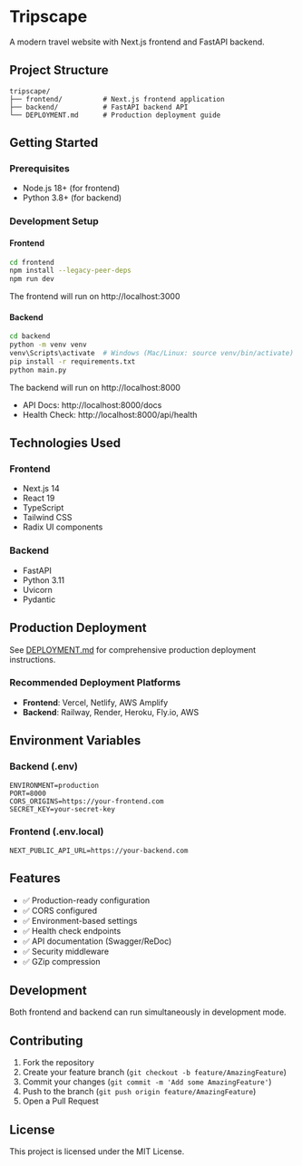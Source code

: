 # Tripscape

A modern travel website with Next.js frontend and FastAPI backend.

## Project Structure

```
tripscape/
├── frontend/          # Next.js frontend application
├── backend/           # FastAPI backend API
└── DEPLOYMENT.md      # Production deployment guide
```

## Getting Started

### Prerequisites
- Node.js 18+ (for frontend)
- Python 3.8+ (for backend)

### Development Setup

#### Frontend
```bash
cd frontend
npm install --legacy-peer-deps
npm run dev
```
The frontend will run on http://localhost:3000

#### Backend
```bash
cd backend
python -m venv venv
venv\Scripts\activate  # Windows (Mac/Linux: source venv/bin/activate)
pip install -r requirements.txt
python main.py
```
The backend will run on http://localhost:8000
- API Docs: http://localhost:8000/docs
- Health Check: http://localhost:8000/api/health

## Technologies Used

### Frontend
- Next.js 14
- React 19
- TypeScript
- Tailwind CSS
- Radix UI components

### Backend
- FastAPI
- Python 3.11
- Uvicorn
- Pydantic

## Production Deployment

See [DEPLOYMENT.md](./DEPLOYMENT.md) for comprehensive production deployment instructions.

### Recommended Deployment Platforms
- **Frontend**: Vercel, Netlify, AWS Amplify
- **Backend**: Railway, Render, Heroku, Fly.io, AWS

## Environment Variables

### Backend (.env)
```env
ENVIRONMENT=production
PORT=8000
CORS_ORIGINS=https://your-frontend.com
SECRET_KEY=your-secret-key
```

### Frontend (.env.local)
```env
NEXT_PUBLIC_API_URL=https://your-backend.com
```

## Features

- ✅ Production-ready configuration
- ✅ CORS configured
- ✅ Environment-based settings
- ✅ Health check endpoints
- ✅ API documentation (Swagger/ReDoc)
- ✅ Security middleware
- ✅ GZip compression

## Development

Both frontend and backend can run simultaneously in development mode.

## Contributing

1. Fork the repository
2. Create your feature branch (`git checkout -b feature/AmazingFeature`)
3. Commit your changes (`git commit -m 'Add some AmazingFeature'`)
4. Push to the branch (`git push origin feature/AmazingFeature`)
5. Open a Pull Request

## License

This project is licensed under the MIT License.
